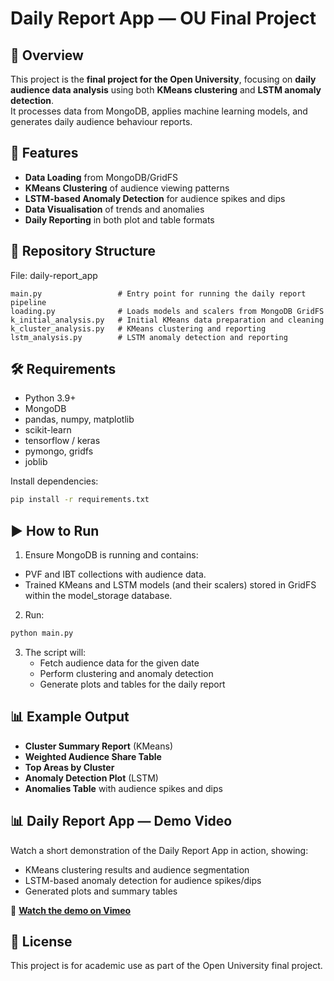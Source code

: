 # Daily Report App — OU Final Project

## 📌 Overview
This project is the **final project for the Open University**, focusing on **daily audience data analysis** using both **KMeans clustering** and **LSTM anomaly detection**.  
It processes data from MongoDB, applies machine learning models, and generates daily audience behaviour reports.

## 🚀 Features
- **Data Loading** from MongoDB/GridFS
- **KMeans Clustering** of audience viewing patterns
- **LSTM-based Anomaly Detection** for audience spikes and dips
- **Data Visualisation** of trends and anomalies
- **Daily Reporting** in both plot and table formats

## 📂 Repository Structure
File: daily-report_app
```
main.py                 # Entry point for running the daily report pipeline
loading.py              # Loads models and scalers from MongoDB GridFS
k_initial_analysis.py   # Initial KMeans data preparation and cleaning
k_cluster_analysis.py   # KMeans clustering and reporting
lstm_analysis.py        # LSTM anomaly detection and reporting
```

## 🛠 Requirements
- Python 3.9+
- MongoDB
- pandas, numpy, matplotlib
- scikit-learn
- tensorflow / keras
- pymongo, gridfs
- joblib

Install dependencies:
```bash
pip install -r requirements.txt
```

## ▶️ How to Run

1. Ensure MongoDB is running and contains:
- PVF and IBT collections with audience data.
- Trained KMeans and LSTM models (and their scalers) stored in GridFS within the model_storage database.

2. Run:
```bash
python main.py
```

3. The script will:
   - Fetch audience data for the given date
   - Perform clustering and anomaly detection
   - Generate plots and tables for the daily report

## 📊 Example Output
- **Cluster Summary Report** (KMeans)
- **Weighted Audience Share Table**
- **Top Areas by Cluster**
- **Anomaly Detection Plot** (LSTM)
- **Anomalies Table** with audience spikes and dips

## 📊 Daily Report App — Demo Video

Watch a short demonstration of the Daily Report App in action, showing:
- KMeans clustering results and audience segmentation
- LSTM-based anomaly detection for audience spikes/dips
- Generated plots and summary tables

🎥 **[Watch the demo on Vimeo](https://vimeo.com/1108743344?share=copy#t=58.467)**


## 📄 License
This project is for academic use as part of the Open University final project.
